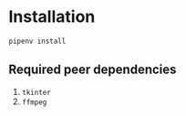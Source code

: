 # Installation

```bash
pipenv install
```

## Required peer dependencies

1. `tkinter`
2. `ffmpeg`

